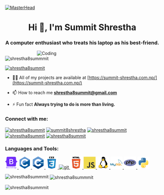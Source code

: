 [![MasterHead](https://i.pinimg.com/736x/c7/16/b1/c716b153427a8ac1c9e4dbab1cd41d21.jpg)](https://summit-shrestha.com.np/)
<h1 align="center">Hi 👋, I'm Summit Shrestha</h1>
<h3 align="center">A computer enthusiast who treats his laptop as his best-friend.</h3>
<img align="right" alt="Coding" width="400" src="https://i.gifer.com/g2dh.gif">

<p align="left"> <img src="https://komarev.com/ghpvc/?username=shrestha8summmit&label=Profile%20views&color=0e75b6&style=flat" alt="shrestha8summmit" /> </p>

<p align="left"> <a href="https://twitter.com/shrestha8summit" target="blank"><img src="https://img.shields.io/twitter/follow/shrestha8summit?logo=twitter&style=for-the-badge" alt="shrestha8summit" /></a> </p>

- 👨‍💻 All of my projects are available at [https://summit-shrestha.com.np/](https://summit-shrestha.com.np/)

- 📫 How to reach me **shrestha8summit@gmail.com**

- ⚡ Fun fact **Always trying to do is more than living.**

<h3 align="left">Connect with me:</h3>
<p align="left">
<a href="https://twitter.com/shrestha8summit" target="blank"><img align="center" src="https://raw.githubusercontent.com/rahuldkjain/github-profile-readme-generator/master/src/images/icons/Social/twitter.svg" alt="shrestha8summit" height="30" width="40" /></a>
<a href="https://linkedin.com/in/summit8shrestha" target="blank"><img align="center" src="https://raw.githubusercontent.com/rahuldkjain/github-profile-readme-generator/master/src/images/icons/Social/linked-in-alt.svg" alt="summit8shrestha" height="30" width="40" /></a>
<a href="https://fb.com/shrestha8summit" target="blank"><img align="center" src="https://raw.githubusercontent.com/rahuldkjain/github-profile-readme-generator/master/src/images/icons/Social/facebook.svg" alt="shrestha8summit" height="30" width="40" /></a>
<a href="https://instagram.com/shrestha8summit" target="blank"><img align="center" src="https://raw.githubusercontent.com/rahuldkjain/github-profile-readme-generator/master/src/images/icons/Social/instagram.svg" alt="shrestha8summit" height="30" width="40" /></a>
<a href="https://www.youtube.com/c/shrestha8summit" target="blank"><img align="center" src="https://raw.githubusercontent.com/rahuldkjain/github-profile-readme-generator/master/src/images/icons/Social/youtube.svg" alt="shrestha8summit" height="30" width="40" /></a>
</p>

<h3 align="left">Languages and Tools:</h3>
<p align="left"> <a href="https://getbootstrap.com" target="_blank" rel="noreferrer"> <img src="https://raw.githubusercontent.com/devicons/devicon/master/icons/bootstrap/bootstrap-plain-wordmark.svg" alt="bootstrap" width="40" height="40"/> </a> <a href="https://www.cprogramming.com/" target="_blank" rel="noreferrer"> <img src="https://raw.githubusercontent.com/devicons/devicon/master/icons/c/c-original.svg" alt="c" width="40" height="40"/> </a> <a href="https://www.w3schools.com/cpp/" target="_blank" rel="noreferrer"> <img src="https://raw.githubusercontent.com/devicons/devicon/master/icons/cplusplus/cplusplus-original.svg" alt="cplusplus" width="40" height="40"/> </a> <a href="https://www.w3schools.com/css/" target="_blank" rel="noreferrer"> <img src="https://raw.githubusercontent.com/devicons/devicon/master/icons/css3/css3-original-wordmark.svg" alt="css3" width="40" height="40"/> </a> <a href="https://git-scm.com/" target="_blank" rel="noreferrer"> <img src="https://www.vectorlogo.zone/logos/git-scm/git-scm-icon.svg" alt="git" width="40" height="40"/> </a> <a href="https://www.w3.org/html/" target="_blank" rel="noreferrer"> <img src="https://raw.githubusercontent.com/devicons/devicon/master/icons/html5/html5-original-wordmark.svg" alt="html5" width="40" height="40"/> </a> <a href="https://developer.mozilla.org/en-US/docs/Web/JavaScript" target="_blank" rel="noreferrer"> <img src="https://raw.githubusercontent.com/devicons/devicon/master/icons/javascript/javascript-original.svg" alt="javascript" width="40" height="40"/> </a> <a href="https://www.linux.org/" target="_blank" rel="noreferrer"> <img src="https://raw.githubusercontent.com/devicons/devicon/master/icons/linux/linux-original.svg" alt="linux" width="40" height="40"/> </a> <a href="https://www.mysql.com/" target="_blank" rel="noreferrer"> <img src="https://raw.githubusercontent.com/devicons/devicon/master/icons/mysql/mysql-original-wordmark.svg" alt="mysql" width="40" height="40"/> </a> <a href="https://www.php.net" target="_blank" rel="noreferrer"> <img src="https://raw.githubusercontent.com/devicons/devicon/master/icons/php/php-original.svg" alt="php" width="40" height="40"/> </a> <a href="https://www.python.org" target="_blank" rel="noreferrer"> <img src="https://raw.githubusercontent.com/devicons/devicon/master/icons/python/python-original.svg" alt="python" width="40" height="40"/> </a> </p>

<p><img align="left" src="https://github-readme-stats.vercel.app/api/top-langs?username=shrestha8summmit&show_icons=true&locale=en&layout=compact" alt="shrestha8summmit" /></p>

<p>&nbsp;<img align="center" src="https://github-readme-stats.vercel.app/api?username=shrestha8summmit&show_icons=true&locale=en" alt="shrestha8summmit" /></p>

<p><img align="center" src="https://github-readme-streak-stats.herokuapp.com/?user=shrestha8summmit&" alt="shrestha8summmit" /></p>
